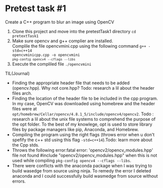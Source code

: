 # Pretest task #1
Create a C++ program to blur an image using OpenCV

1. Clone this project and move into the pretestTask1 directory
`cd pretextTask1`
2. Make sure opencv and g++ complier are installed.<br>
Complile the file opencvmini.cpp using the following command
<code>g++ -std=c++14 opencvminicpp.cpp -o opencvmini `pkg-config opencv4 --cflags --libs`</code>
3. Execute the compliled file 
`./opencvmini`

TIL(Journal)
- Finding the appropriate header file that needs to be added (opencv.hpp). Why not core.hpp? Todo: research a lil about the header files arch.
- Finding the location of the header file to be included in the cpp program. In my case, OpenCV was downloaded using homebrew and the header files were at `opt/homebrew/Cellar/opencv/4.8.1_5/include/opencv4/opencv2`. Todo : research a lil about the unix file systems to comprehend the purpose of the opt folder. To the best of my knowlege, opt is used to store library files by package managers like pip, Anaconda, and Homebrew.
- Compiling the program using the right flags (throws error when u don't spefify the c++ std using this flag `-std=c++14`).Todo: learn more about the Cpp stds.
- Throws the following error:fatal error: 'opencv2/opencv_modules.hpp' file not found #include "opencv2/opencv_modules.hpp" when this is not used while compiling `pkg-config opencv4 --cflags --libs`.
- There were conflicts with the anaconda package when I was trying to build wasedge from source using ninja. To remedy the error I deleted anaconda and I could successfully build wasmedge from source without errors.


